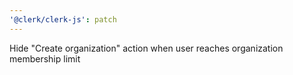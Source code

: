 ```yaml
---
'@clerk/clerk-js': patch
---
```


Hide "Create organization" action when user reaches organization membership limit
